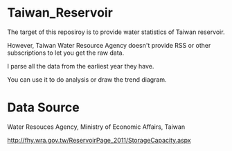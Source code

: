 # Taiwan_Reservoir
The target of this reposiroy is to provide water statistics of Taiwan reservoir.

However, Taiwan Water Resource Agency doesn't provide RSS or other subscriptions to let you get the raw data.

I parse all the data from the earliest year they have.

You can use it to do analysis or draw the trend diagram.

# Data Source
Water Resouces Agency, Ministry of Economic Affairs, Taiwan

http://fhy.wra.gov.tw/ReservoirPage_2011/StorageCapacity.aspx
